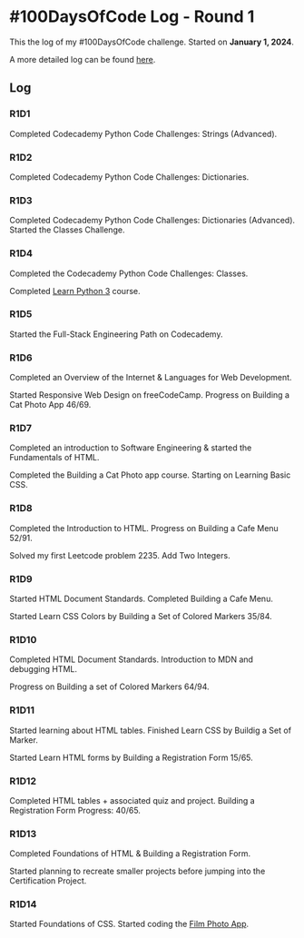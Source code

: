 # #100DaysOfCode Log - Round 1 

This the log of my #100DaysOfCode challenge. Started on **January 1, 2024**.

A more detailed log can be found [here](round1-log.md). 

## Log

### R1D1 
Completed Codecademy Python Code Challenges: Strings (Advanced).

### R1D2
Completed Codecademy Python Code Challenges: Dictionaries. 

### R1D3 
Completed Codecademy Python Code Challenges: Dictionaries (Advanced).
Started the Classes Challenge.

### R1D4
Completed the Codecademy Python Code Challenges: Classes.

Completed [Learn Python 3](https://www.codecademy.com/enrolled/courses/learn-python-3) course. 

### R1D5
Started the Full-Stack Engineering Path on Codecademy. 

### R1D6 
Completed an Overview of the Internet & Languages for Web Development. 

Started Responsive Web Design on freeCodeCamp. Progress on Building a Cat Photo App 46/69. 

### R1D7 
Completed an introduction to Software Engineering & started the Fundamentals of HTML.

Completed the Building a Cat Photo app course. Starting on Learning Basic CSS. 

### R1D8 
Completed the Introduction to HTML. Progress on Building a Cafe Menu 52/91. 

Solved my first Leetcode problem 2235. Add Two Integers.

### R1D9
Started HTML Document Standards. Completed Building a Cafe Menu.

Started Learn CSS Colors by Building a Set of Colored Markers 35/84.

### R1D10 
Completed HTML Document Standards. Introduction to MDN and debugging HTML.

Progress on Building a set of Colored Markers 64/94. 

### R1D11 
Started learning about HTML tables. Finished Learn CSS by Buildig a Set of Marker. 

Started Learn HTML forms by Building a Registration Form 15/65.

### R1D12
Completed HTML tables + associated quiz and project. Building a Registration Form Progress: 40/65.

### R1D13 
Completed Foundations of HTML & Building a Registration Form. 

Started planning to recreate smaller projects before jumping into the Certification Project. 

### R1D14 
Started Foundations of CSS. Started coding the [Film Photo App](https://codepen.io/ornellion/pen/Rwdodbp). 
